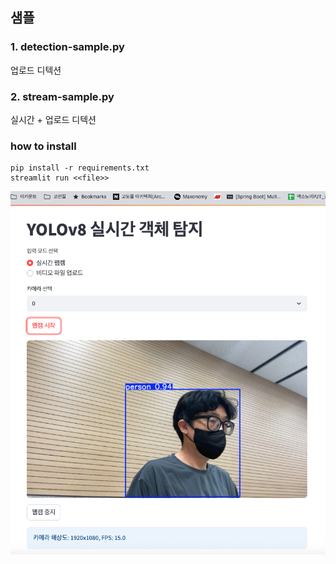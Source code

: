 ## 샘플

### 1. detection-sample.py  
   업로드 디텍션 

### 2. stream-sample.py   
   실시간 + 업로드 디텍션 

### how to install

```console
pip install -r requirements.txt 
streamlit run <<file>>
```


![스트임예제](./img.png)